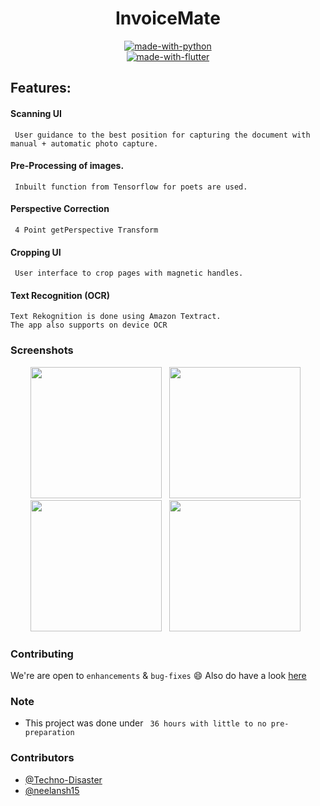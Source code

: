 <div align="center">

<h1>InvoiceMate</h1>

[![made-with-python](https://img.shields.io/badge/Made%20with-Python-ffbf00.svg)](https://www.python.org/)
<br>
[![made-with-flutter](https://img.shields.io/badge/Made%20with-Flutter-6645ff.svg)](https://www.flutter,dev/)
<br>

</div>

## Features:

#### Scanning UI
     User guidance to the best position for capturing the document with manual + automatic photo capture.
####  Pre-Processing of images.
     Inbuilt function from Tensorflow for poets are used.
#### Perspective Correction
     4 Point getPerspective Transform
#### Cropping UI
     User interface to crop pages with magnetic handles.
#### Text Recognition (OCR)
    Text Rekognition is done using Amazon Textract.
    The app also supports on device OCR
    
### Screenshots
<div align="center">
<img src="https://github.com/Techno-Disaster/Invoice/blob/master/screenshots/Screenshot_20200308-084953_InvoiceMate.png" width="210"> &nbsp;
<img src="https://github.com/Techno-Disaster/Invoice/blob/master/screenshots/Screenshot_20200308-084957_InvoiceMate.png" width="210"> &nbsp;
<img src="https://github.com/Techno-Disaster/Invoice/blob/master/screenshots/Screenshot_20200308-085007_InvoiceMate.png" width="210"> &nbsp;
<img src="https://github.com/Techno-Disaster/Invoice/blob/master/screenshots/Screenshot_20200308-103458_InvoiceMate.png" width="210"> &nbsp;
</div>

### Contributing

 We're are open to `enhancements` & `bug-fixes` :smile: Also do have a look [here](./CONTRIBUTING.md)
 
 ### Note
- This project was done under ` 36 hours with little to no pre-preparation`

### Contributors

- [@Techno-Disaster](https://github.com/Techno-Disaster)
- [@neelansh15](https://github.com/neelansh15)
